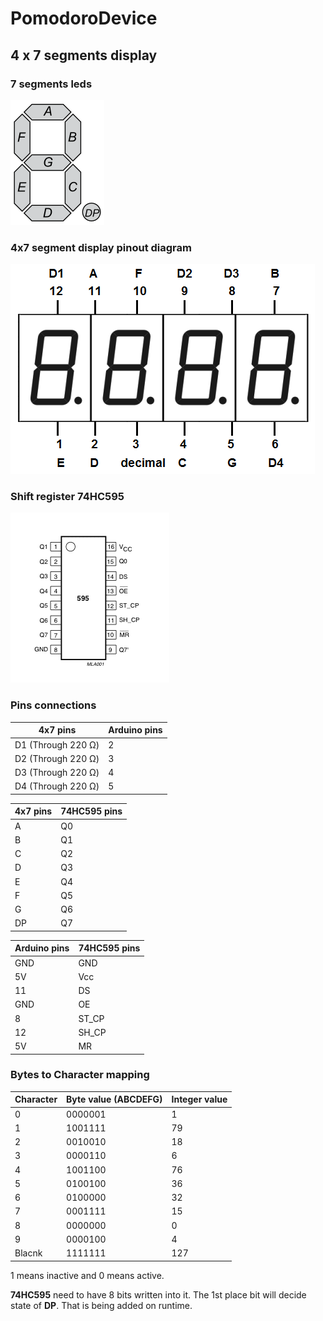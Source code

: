 # PomodoroDevice

## 4 x 7 segments display
### 7 segments leds

![7 segments led names](https://github.com/rahul38888/PomodoroDevice/blob/520fe267d27aa2939a2c743a77cb05a0f6bb5576/Media/7_Segments_led_names.png)

### 4x7 segment display pinout diagram

![4x7 segment display pinout diagram](https://github.com/rahul38888/PomodoroDevice/blob/520fe267d27aa2939a2c743a77cb05a0f6bb5576/Media/4-x-7-segment-LED-display-pinout.png)

### Shift register 74HC595

![Shift register 74HC595](https://github.com/rahul38888/PomodoroDevice/blob/91ebc1411ede8d5e7a9827ac29af66c1e5a37e6d/Media/74HC595_pin_diagram.png)

### Pins connections
| 4x7 pins | Arduino pins |
|-|-|
|D1 (Through 220 Ω)|2|
|D2 (Through 220 Ω)|3|
|D3 (Through 220 Ω)|4|
|D4 (Through 220 Ω)|5|

| 4x7 pins | 74HC595 pins |
|-|-|
|A|Q0|
|B|Q1|
|C|Q2|
|D|Q3|
|E|Q4|
|F|Q5|
|G|Q6|
|DP|Q7|

| Arduino pins | 74HC595 pins |
|-|-|
|GND|GND|
|5V|Vcc|
|11|DS|
|GND|OE|
|8|ST_CP|
|12|SH_CP|
|5V|MR|

### Bytes to Character mapping
|Character|Byte value (ABCDEFG)|Integer value|
|-|-|-|
|0|0000001|1|
|1|1001111|79|
|2|0010010|18|
|3|0000110|6|
|4|1001100|76|
|5|0100100|36|
|6|0100000|32|
|7|0001111|15|
|8|0000000|0|
|9|0000100|4|
|Blacnk|1111111|127|

1 means inactive and 0 means active.

**74HC595** need to have 8 bits written into it. The 1st place bit will decide state of **DP**. That is being added on runtime.
